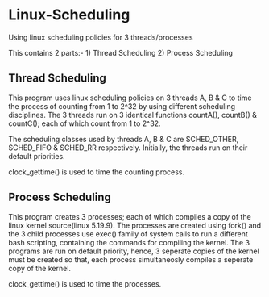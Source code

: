 # Linux-Scheduling
Using linux scheduling policies for 3 threads/processes

This contains 2 parts:- 1) Thread Scheduling   2) Process Scheduling

## Thread Scheduling

This program uses linux scheduling policies on 3 threads A, B & C to time the process of counting from 1 to 2^32 by using different scheduling disciplines. The 3 threads run on 3 identical functions countA(), countB() & countC(); each of which count from 1 to 2^32.

The scheduling classes used by threads A, B & C are SCHED_OTHER, SCHED_FIFO & SCHED_RR respectively. Initially, the threads run on their default priorities.

clock_gettime() is used to time the counting process.

## Process Scheduling

This program creates 3 processes; each of which compiles a copy of the linux kernel source(linux 5.19.9). The processes are created using fork() and the 3 child processes use exec() family of system calls to run a different bash scripting, containing the commands for compiling the kernel.
The 3 programs are run on default priority, hence, 3 seperate copies of the kernel must be created so that, each process simultaneosly compiles a seperate copy of the kernel.

clock_gettime() is used to time the processes.

